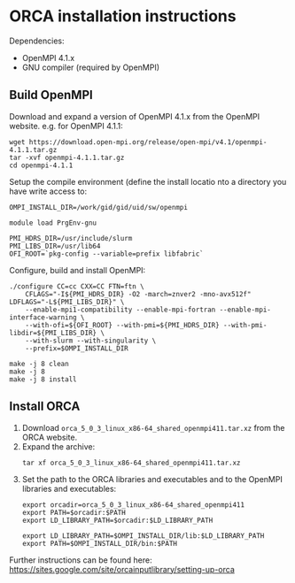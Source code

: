 # ORCA installation instructions

Dependencies:
 - OpenMPI 4.1.x
 - GNU compiler (required by OpenMPI)

## Build OpenMPI

Download and expand a version of OpenMPI 4.1.x from the OpenMPI website. e.g. for OpenMPI 4.1.1:

```
wget https://download.open-mpi.org/release/open-mpi/v4.1/openmpi-4.1.1.tar.gz
tar -xvf openmpi-4.1.1.tar.gz
cd openmpi-4.1.1
```

Setup the compile environment (define the install locatio nto a directory you have write access to:

```
OMPI_INSTALL_DIR=/work/gid/gid/uid/sw/openmpi

module load PrgEnv-gnu

PMI_HDRS_DIR=/usr/include/slurm
PMI_LIBS_DIR=/usr/lib64
OFI_ROOT=`pkg-config --variable=prefix libfabric`
```

Configure, build and install OpenMPI:

```
./configure CC=cc CXX=CC FTN=ftn \
    CFLAGS="-I${PMI_HDRS_DIR} -O2 -march=znver2 -mno-avx512f" LDFLAGS="-L${PMI_LIBS_DIR}" \
    --enable-mpi1-compatibility --enable-mpi-fortran --enable-mpi-interface-warning \
    --with-ofi=${OFI_ROOT} --with-pmi=${PMI_HDRS_DIR} --with-pmi-libdir=${PMI_LIBS_DIR} \
    --with-slurm --with-singularity \
    --prefix=$OMPI_INSTALL_DIR
    
make -j 8 clean
make -j 8
make -j 8 install
```


## Install ORCA 


1. Download `orca_5_0_3_linux_x86-64_shared_openmpi411.tar.xz` from the ORCA website.
2. Expand the archive:
   ```
   tar xf orca_5_0_3_linux_x86-64_shared_openmpi411.tar.xz
   ```
3. Set the path to the ORCA libraries and executables and to the OpenMPI libraries and executables:
   ```
   export orcadir=orca_5_0_3_linux_x86-64_shared_openmpi411
   export PATH=$orcadir:$PATH
   export LD_LIBRARY_PATH=$orcadir:$LD_LIBRARY_PATH
   
   export LD_LIBRARY_PATH=$OMPI_INSTALL_DIR/lib:$LD_LIBRARY_PATH
   export PATH=$OMPI_INSTALL_DIR/bin:$PATH
   ```

Further instructions can be found here:
https://sites.google.com/site/orcainputlibrary/setting-up-orca
